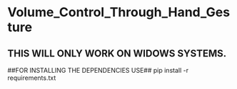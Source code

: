 # Volume_Control_Through_Hand_Gesture

## THIS WILL ONLY WORK ON WIDOWS SYSTEMS.

##FOR INSTALLING THE DEPENDENCIES USE##
pip install -r requirements.txt

